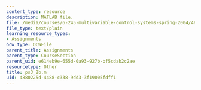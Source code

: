 ```yaml
---
content_type: resource
description: MATLAB file.
file: /media/courses/6-245-multivariable-control-systems-spring-2004/4880225d4488c3389dd33f19005fdff1_ps3_2b.m
file_type: text/plain
learning_resource_types:
- Assignments
ocw_type: OCWFile
parent_title: Assignments
parent_type: CourseSection
parent_uid: e614eb9e-655d-0a93-927b-bf5cdab2c2ae
resourcetype: Other
title: ps3_2b.m
uid: 4880225d-4488-c338-9dd3-3f19005fdff1
---
```

